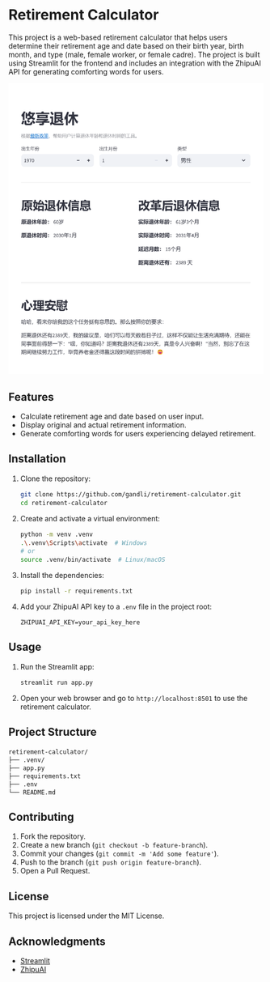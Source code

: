 # Retirement Calculator

This project is a web-based retirement calculator that helps users determine their retirement age and date based on their birth year, birth month, and type (male, female worker, or female cadre). The project is built using Streamlit for the frontend and includes an integration with the ZhipuAI API for generating comforting words for users.

![Streamlit](image.png)

## Features

- Calculate retirement age and date based on user input.
- Display original and actual retirement information.
- Generate comforting words for users experiencing delayed retirement.

## Installation

1. Clone the repository:

   ```bash
   git clone https://github.com/gandli/retirement-calculator.git
   cd retirement-calculator
   ```

2. Create and activate a virtual environment:

   ```bash
   python -m venv .venv
   .\.venv\Scripts\activate  # Windows
   # or
   source .venv/bin/activate  # Linux/macOS
   ```

3. Install the dependencies:

   ```bash
   pip install -r requirements.txt
   ```

4. Add your ZhipuAI API key to a `.env` file in the project root:

   ```plaintext
   ZHIPUAI_API_KEY=your_api_key_here
   ```

## Usage

1. Run the Streamlit app:

   ```bash
   streamlit run app.py
   ```

2. Open your web browser and go to `http://localhost:8501` to use the retirement calculator.

## Project Structure

```plaintext
retirement-calculator/
├── .venv/
├── app.py
├── requirements.txt
├── .env
└── README.md
```

## Contributing

1. Fork the repository.
2. Create a new branch (`git checkout -b feature-branch`).
3. Commit your changes (`git commit -m 'Add some feature'`).
4. Push to the branch (`git push origin feature-branch`).
5. Open a Pull Request.

## License

This project is licensed under the MIT License.

## Acknowledgments

- [Streamlit](https://streamlit.io/)
- [ZhipuAI](https://zhipu.ai/)